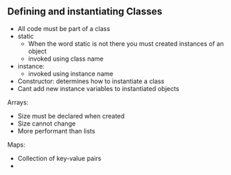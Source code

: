 ## Defining and instantiating Classes

- All code must be part of a class
- static
  - When the word static is not there you must created instances of an object
  - invoked using class name
- instance:
  - invoked using instance name
- Constructor: determines how to instantiate a class
- Cant add new instance variables to instantiated objects

Arrays:
- Size must be declared when created
- Size cannot change
- More performant than lists

Maps:
- Collection of key-value pairs
- 
